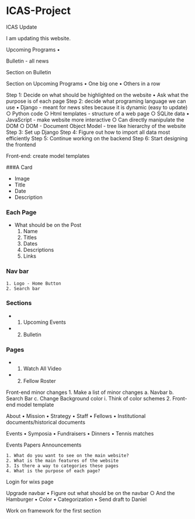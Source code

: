 # ICAS-Project
ICAS Update

I am updating this website.



Upcoming Programs
    • 

Bulletin - all news


Section on Bulletin

Section on Upcoming Programs
    • One big one
    • Others in a row



Step 1: Decide on what should be highlighted on the website
    • Ask what the purpose is of each page
Step 2: decide what programing language we can use
    • Django - meant for news sites because it is dynamic (easy to update)
        ○ Python code 
        ○ Html templates - structure of a web page
        ○ SQLite data 
    • JavaScript - make website more interactive 
        ○ Can directly manipulate the DOM
        ○ DOM - Document Object Model - tree like hierarchy of the website 
Step 3: Set up Django
Step 4: Figure out how to import all data most efficiently
Step 5: Continue working on the backend
Step 6: Start designing the frontend

Front-end: create model templates



###A Card
* Image
* Title
* Date
* Description

### Each Page
* What should be on the Post
    1. Name
    2. Titles
    3. Dates
    4. Descriptions
    5. Links 

### Nav bar
    1. Logo - Home Button
    2. Search bar
    
### Sections
*  1. Upcoming Events
*  2. Bulletin

### Pages
*  1. Watch All Video
*  2. Fellow Roster




Front-end minor changes
    1. Make a list of minor changes
        a. Navbar
        b. Search Bar
        c. Change Background color
            i. Think of color schemes
    2. Front-end model template




About 
    • Mission
    • Strategy
    • Staff
    • Fellows
    • Institutional documents/historical documents

Events
    • Symposia
    • Fundraisers
    • Dinners
    • Tennis matches


Events
Papers
Announcements

    1. What do you want to see on the main website?
    2. What is the main features of the website
    3. Is there a way to categories these pages
    4. What is the purpose of each page?


Login for wixs page


Upgrade navbar
    • Figure out what should be on the navbar
        ○ And the Hamburger
    • Color 
    • Categorization 
    • Send draft to Daniel

Work on framework for the first section
